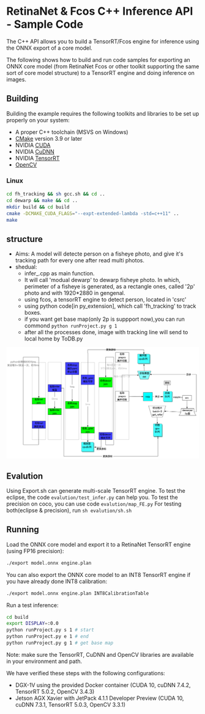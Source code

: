 # RetinaNet & Fcos C++ Inference API - Sample Code

The C++ API allows you to build a TensorRT/Fcos engine for inference using the ONNX export of a core model.

The following shows how to build and run code samples for exporting an ONNX core model (from RetinaNet Fcos or other toolkit supporting the same sort of core model structure) to a TensorRT engine and doing inference on images.

## Building

Building the example requires the following toolkits and libraries to be set up properly on your system:
* A proper C++ toolchain (MSVS on Windows)
* [CMake](https://cmake.org/download/) version 3.9 or later
* NVIDIA [CUDA](https://developer.nvidia.com/cuda-toolkit)
* NVIDIA [CuDNN](https://developer.nvidia.com/cudnn)
* NVIDIA [TensorRT](https://developer.nvidia.com/tensorrt)
* [OpenCV](https://opencv.org/releases.html)

### Linux
```bash
cd fh_tracking && sh gcc.sh && cd ..
cd dewarp && make && cd ..
mkdir build && cd build
cmake -DCMAKE_CUDA_FLAGS="--expt-extended-lambda -std=c++11" ..
make
```
## structure
- Aims: A model will detecte person on a fisheye photo, and give it's tracking path for every one after read multi photos.
- shedual: 
    - infer_.cpp as main function. 
    - It will call 'modual dewarp' to dewarp fisheye photo. In which, perimeter of a fisheye is generated, as a rectangle ones, called '2p' photo and with 1920*2880 in gengenal.
    - using fcos, a tensorRT engine to detect person, located in 'csrc'
    - using python code[in py_extension], which call 'fh_tracking' to track boxes.
    - if you want get base map(only 2p is suppport now),you can run commond `python runProject.py g 1`
    - after all the processes done, image with tracking line will send to local home by ToDB.py 

![总流程图](./photos/flowchart.jpg)
    
    
## Evalution
Using Export.sh can generate multi-scale TensorRT engine.
To test the eclipse, the code `evalution/test_infer.py` can help you.
To test the precision on coco, you can use code `evalution/map_FE.py`
For testing both(eclipse & precision), run `sh evalution/sh.sh`

## Running

Load the ONNX core model and export it to a RetinaNet TensorRT engine (using FP16 precision):
```bash
./export model.onnx engine.plan
```

You can also export the ONNX core model to an INT8 TensorRT engine if you have already done INT8 calibration:
```bash
./export model.onnx engine.plan INT8CalibrationTable
```

Run a test inference:
```bash
cd build
export DISPLAY=:0.0
python runProject.py s 1 # start
python runProject.py e 1 # end
python runProject.py g 1 # get base map
```

Note: make sure the TensorRT, CuDNN and OpenCV libraries are available in your environment and path.

We have verified these steps with the following configurations:
* DGX-1V using the provided Docker container (CUDA 10, cuDNN 7.4.2, TensorRT 5.0.2, OpenCV 3.4.3)
* Jetson AGX Xavier with JetPack 4.1.1 Developer Preview (CUDA 10, cuDNN 7.3.1, TensorRT 5.0.3, OpenCV 3.3.1)



